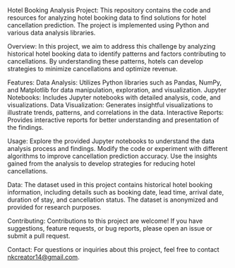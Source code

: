 Hotel Booking Analysis Project:
This repository contains the code and resources for analyzing hotel booking data to find solutions for hotel cancellation prediction. 
The project is implemented using Python and various data analysis libraries.

Overview: 
In this project, we aim to address this challenge by analyzing historical hotel booking data to identify patterns and factors contributing to cancellations. 
By understanding these patterns, hotels can develop strategies to minimize cancellations and optimize revenue.

Features: Data Analysis:
Utilizes Python libraries such as Pandas, NumPy, and Matplotlib for data manipulation, exploration, and visualization. Jupyter Notebooks: 
Includes Jupyter notebooks with detailed analysis, code, and visualizations. Data Visualization: Generates insightful visualizations to illustrate trends, patterns, and correlations in the data. 
Interactive Reports: Provides interactive reports for better understanding and presentation of the findings.

Usage: 
Explore the provided Jupyter notebooks to understand the data analysis process and findings.
Modify the code or experiment with different algorithms to improve cancellation prediction accuracy.
Use the insights gained from the analysis to develop strategies for reducing hotel cancellations.

Data:
The dataset used in this project contains historical hotel booking information, including details such as booking date, lead time, arrival date, 
duration of stay, and cancellation status. The dataset is anonymized and provided for research purposes.

Contributing: 
Contributions to this project are welcome! If you have suggestions, feature requests, or bug reports, please open an issue or submit a pull request.

Contact:
For questions or inquiries about this project, feel free to contact nkcreator14@gmail.com.
